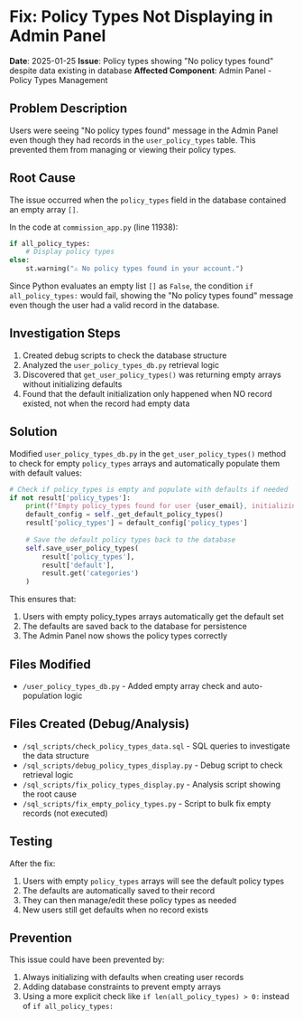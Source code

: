 # Fix: Policy Types Not Displaying in Admin Panel

**Date**: 2025-01-25
**Issue**: Policy types showing "No policy types found" despite data existing in database
**Affected Component**: Admin Panel - Policy Types Management

## Problem Description

Users were seeing "No policy types found" message in the Admin Panel even though they had records in the `user_policy_types` table. This prevented them from managing or viewing their policy types.

## Root Cause

The issue occurred when the `policy_types` field in the database contained an empty array `[]`. 

In the code at `commission_app.py` (line 11938):
```python
if all_policy_types:
    # Display policy types
else:
    st.warning("⚠️ No policy types found in your account.")
```

Since Python evaluates an empty list `[]` as `False`, the condition `if all_policy_types:` would fail, showing the "No policy types found" message even though the user had a valid record in the database.

## Investigation Steps

1. Created debug scripts to check the database structure
2. Analyzed the `user_policy_types_db.py` retrieval logic
3. Discovered that `get_user_policy_types()` was returning empty arrays without initializing defaults
4. Found that the default initialization only happened when NO record existed, not when the record had empty data

## Solution

Modified `user_policy_types_db.py` in the `get_user_policy_types()` method to check for empty `policy_types` arrays and automatically populate them with default values:

```python
# Check if policy_types is empty and populate with defaults if needed
if not result['policy_types']:
    print(f"Empty policy_types found for user {user_email}, initializing with defaults...")
    default_config = self._get_default_policy_types()
    result['policy_types'] = default_config['policy_types']
    
    # Save the default policy types back to the database
    self.save_user_policy_types(
        result['policy_types'],
        result['default'],
        result.get('categories')
    )
```

This ensures that:
1. Users with empty policy_types arrays automatically get the default set
2. The defaults are saved back to the database for persistence
3. The Admin Panel now shows the policy types correctly

## Files Modified

- `/user_policy_types_db.py` - Added empty array check and auto-population logic

## Files Created (Debug/Analysis)

- `/sql_scripts/check_policy_types_data.sql` - SQL queries to investigate the data structure
- `/sql_scripts/debug_policy_types_display.py` - Debug script to check retrieval logic
- `/sql_scripts/fix_policy_types_display.py` - Analysis script showing the root cause
- `/sql_scripts/fix_empty_policy_types.py` - Script to bulk fix empty records (not executed)

## Testing

After the fix:
1. Users with empty `policy_types` arrays will see the default policy types
2. The defaults are automatically saved to their record
3. They can then manage/edit these policy types as needed
4. New users still get defaults when no record exists

## Prevention

This issue could have been prevented by:
1. Always initializing with defaults when creating user records
2. Adding database constraints to prevent empty arrays
3. Using a more explicit check like `if len(all_policy_types) > 0:` instead of `if all_policy_types:`